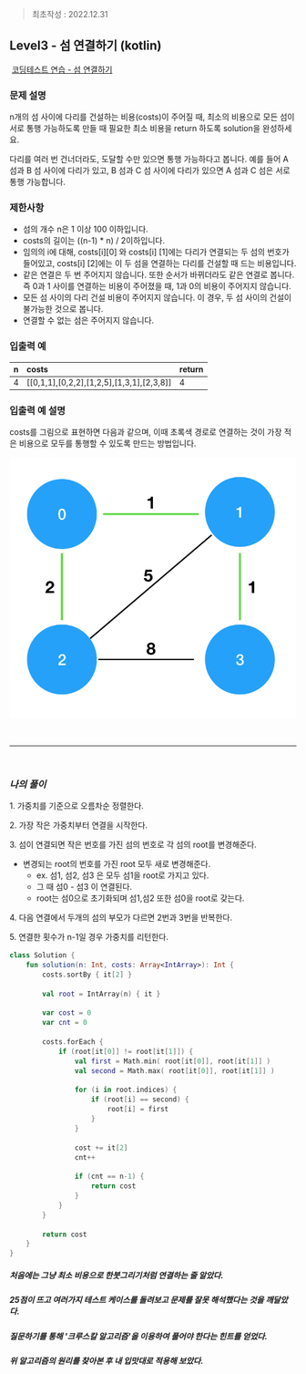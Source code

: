 > 최초작성 : 2022.12.31

## ******Level3 - 섬 연결하기**** (kotlin)**

 [코딩테스트 연습 - 섬 연결하기](https://school.programmers.co.kr/learn/courses/30/lessons/42861)

### **문제 설명**
n개의 섬 사이에 다리를 건설하는 비용(costs)이 주어질 때, 최소의 비용으로 모든 섬이 서로 통행 가능하도록 만들 때 필요한 최소 비용을 return 하도록 solution을 완성하세요.

다리를 여러 번 건너더라도, 도달할 수만 있으면 통행 가능하다고 봅니다. 예를 들어 A 섬과 B 섬 사이에 다리가 있고, B 섬과 C 섬 사이에 다리가 있으면 A 섬과 C 섬은 서로 통행 가능합니다.

### **제한사항**
- 섬의 개수 n은 1 이상 100 이하입니다.
- costs의 길이는 ((n-1) * n) / 2이하입니다.
- 임의의 i에 대해, costs[i][0] 와 costs[i] [1]에는 다리가 연결되는 두 섬의 번호가 들어있고, costs[i] [2]에는 이 두 섬을 연결하는 다리를 건설할 때 드는 비용입니다.
- 같은 연결은 두 번 주어지지 않습니다. 또한 순서가 바뀌더라도 같은 연결로 봅니다. 즉 0과 1 사이를 연결하는 비용이 주어졌을 때, 1과 0의 비용이 주어지지 않습니다.
- 모든 섬 사이의 다리 건설 비용이 주어지지 않습니다. 이 경우, 두 섬 사이의 건설이 불가능한 것으로 봅니다.
- 연결할 수 없는 섬은 주어지지 않습니다.

### **입출력 예**
| n | costs                                     | return |
|:--|:------------------------------------------|:-------|
| 4 | [[0,1,1],[0,2,2],[1,2,5],[1,3,1],[2,3,8]] | 4      |

### **입출력 예 설명**
costs를 그림으로 표현하면 다음과 같으며, 이때 초록색 경로로 연결하는 것이 가장 적은 비용으로 모두를 통행할 수 있도록 만드는 방법입니다.

![](../image/lv3_connect_the_islnds.png)

<br>

---

<br>

### _**나의 풀이**_

1\. 가중치를 기준으로 오름차순 정렬한다.

2\. 가장 작은 가중치부터 연결을 시작한다.

3\. 섬이 연결되면 작은 번호를 가진 섬의 번호로 각 섬의 root를 변경해준다.
- 변경되는 root의 번호를 가진 root 모두 새로 변경해준다.
    - ex. 섬1, 섬2, 섬3 은 모두 섬1을 root로 가지고 있다.
    - 그 때 섬0 - 섬3 이 연결된다.
    - root는 섬0으로 초기화되며 섬1,섬2 또한 섬0을 root로 갖는다.

4\. 다음 연결에서 두개의 섬의 부모가 다르면 2번과 3번을 반복한다.

5\. 연결한 횟수가 n-1일 경우 가중치를 리턴한다.

```kt
class Solution {
    fun solution(n: Int, costs: Array<IntArray>): Int {
        costs.sortBy { it[2] }

        val root = IntArray(n) { it }

        var cost = 0
        var cnt = 0

        costs.forEach {
            if (root[it[0]] != root[it[1]]) {
                val first = Math.min( root[it[0]], root[it[1]] )
                val second = Math.max( root[it[0]], root[it[1]] )

                for (i in root.indices) {
                    if (root[i] == second) {
                        root[i] = first
                    }
                }

                cost += it[2]
                cnt++

                if (cnt == n-1) {
                    return cost
                }
            }
        }

        return cost
    }
}
```

##### 처음에는 그냥 최소 비용으로 한붓그리기처럼 연결하는 줄 알았다.
##### 25점이 뜨고 여러가지 테스트 케이스를 돌려보고 문제를 잘못 해석했다는 것을 깨달았다.
##### 질문하기를 통해 '크루스칼 알고리즘'을 이용하여 풀어야 한다는 힌트를 얻었다.
##### 위 알고리즘의 원리를 찾아본 후 내 입맛대로 적용해 보았다.
